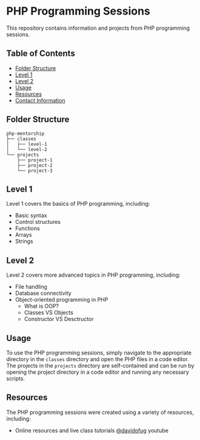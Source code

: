 # PHP Programming Sessions 

This repository contains information and projects from PHP programming sessions.

## Table of Contents

- [Folder Structure](#folder-structure)
- [Level 1](#level-1)
- [Level 2](#level-2)
- [Usage](#usage)
- [Resources](#resources)
- [Contact Information](#contact-information)

## Folder Structure
```
php-mentorship
├── classes
│   ├── level-1
│   └── level-2
└── projects
    ├── project-1
    ├── project-2
    └── project-3
```

## Level 1

Level 1 covers the basics of PHP programming, including:

- Basic syntax
- Control structures
- Functions
- Arrays
- Strings

## Level 2

Level 2 covers more advanced topics in PHP programming, including:
- File handling
- Database connectivity
- Object-oriented programming in PHP 
    - What is OOP?
    - Classes VS Objects
    - Constructor VS Desctructor
    
## Usage

To use the PHP programming sessions, simply navigate to the appropriate directory in the `classes` directory and open the PHP files in a code editor. The projects in the `projects` directory are self-contained and can be run by opening the project directory in a code editor and running any necessary scripts.

## Resources

The PHP programming sessions were created using a variety of resources, including:

- Online resources and live class tutorials [@davidofug](https://www.youtube.com/watch?v=FxNzlS3Wdgo&list=PLfVJE98_X5wdvhjBI_64HUXSLLpov9r3L) youtube




